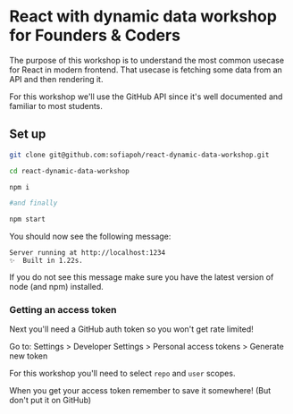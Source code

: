 # React with dynamic data workshop for Founders & Coders

The purpose of this workshop is to understand the most common usecase for React in modern frontend.
That usecase is fetching some data from an API and then rendering it.

For this workshop we'll use the GitHub API since it's well documented and familiar to most students.

## Set up

```bash
git clone git@github.com:sofiapoh/react-dynamic-data-workshop.git

cd react-dynamic-data-workshop

npm i

#and finally

npm start
```

You should now see the following message:

```
Server running at http://localhost:1234
✨  Built in 1.22s.
```

If you do not see this message make sure you have the latest version of node (and npm) installed.

### Getting an access token

Next you'll need a GitHub auth token so you won't get rate limited!

Go to: Settings > Developer Settings > Personal access tokens > Generate new token

For this workshop you'll need to select `repo` and `user` scopes.

When you get your access token remember to save it somewhere! (But don't put it on GitHub)
